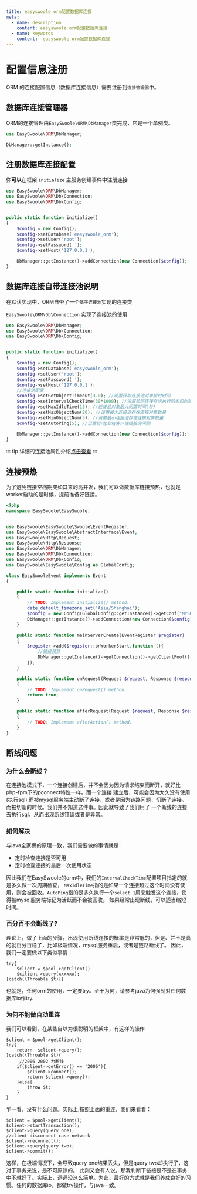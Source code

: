 ```yaml
---
title: easyswoole orm配置数据库连接
meta:
  - name: description
    content: easyswoole orm配置数据库连接
  - name: keywords
    content:  easyswoole orm配置数据库连接
---
```


# 配置信息注册

ORM 的连接配置信息（数据库连接信息）需要注册到`连接管理器`中。

## 数据库连接管理器

ORM的连接管理由```EasySwoole\ORM\DbManager```类完成，它是一个单例类。

```php
use EasySwoole\ORM\DbManager;

DbManager::getInstance();
```


## 注册数据库连接配置

你**可以**在框架 `initialize` 主服务创建事件中注册连接

```php
use EasySwoole\ORM\DbManager;
use EasySwoole\ORM\Db\Connection;
use EasySwoole\ORM\Db\Config;


public static function initialize()
{
    $config = new Config();
    $config->setDatabase('easyswoole_orm');
    $config->setUser('root');
    $config->setPassword('');
    $config->setHost('127.0.0.1');

    DbManager::getInstance()->addConnection(new Connection($config));
}
```


## 数据库连接自带连接池说明

在默认实现中，ORM自带了一个`基于连接池`实现的连接类

`EasySwoole\ORM\Db\Connection` 实现了连接池的使用

```php
use EasySwoole\ORM\DbManager;
use EasySwoole\ORM\Db\Connection;
use EasySwoole\ORM\Db\Config;


public static function initialize()
{
    $config = new Config();
    $config->setDatabase('easyswoole_orm');
    $config->setUser('root');
    $config->setPassword('');
    $config->setHost('127.0.0.1');
    //连接池配置
    $config->setGetObjectTimeout(3.0); //设置获取连接池对象超时时间
    $config->setIntervalCheckTime(30*1000); //设置检测连接存活执行回收和创建的周期
    $config->setMaxIdleTime(15); //连接池对象最大闲置时间(秒)
    $config->setMaxObjectNum(20); //设置最大连接池存在连接对象数量
    $config->setMinObjectNum(5); //设置最小连接池存在连接对象数量
    $config->setAutoPing(5); //设置自动ping客户端链接的间隔

    DbManager::getInstance()->addConnection(new Connection($config));
}
```

::: tip
详细的连接池属性介绍[点击查看](../Pool/config.md)
:::

## 连接预热
为了避免链接空档期突如其来的高并发，我们可以做数据库链接预热，也就是worker启动的是时候，提前准备好链接。
```php
<?php
namespace EasySwoole\EasySwoole;


use EasySwoole\EasySwoole\Swoole\EventRegister;
use EasySwoole\EasySwoole\AbstractInterface\Event;
use EasySwoole\Http\Request;
use EasySwoole\Http\Response;
use EasySwoole\ORM\DbManager;
use EasySwoole\ORM\Db\Connection;
use EasySwoole\ORM\Db\Config;
use EasySwoole\EasySwoole\Config as GlobalConfig;

class EasySwooleEvent implements Event
{

    public static function initialize()
    {
        // TODO: Implement initialize() method.
        date_default_timezone_set('Asia/Shanghai');
        $config = new Config(GlobalConfig::getInstance()->getConf("MYSQL"));
        DbManager::getInstance()->addConnection(new Connection($config));
    }

    public static function mainServerCreate(EventRegister $register)
    {
        $register->add($register::onWorkerStart,function (){
            //链接预热
            DbManager::getInstance()->getConnection()->getClientPool()->keepMin();
        });
    }

    public static function onRequest(Request $request, Response $response): bool
    {
        // TODO: Implement onRequest() method.
        return true;
    }

    public static function afterRequest(Request $request, Response $response): void
    {
        // TODO: Implement afterAction() method.
    }
}
```


## 断线问题
### 为什么会断线？
在连接池模式下，一个连接创建后，并不会因为因为请求结束而断开，就好比php-fpm下的pconnect特性一样。而一个连接
建立后，可能会因为太久没有使用(执行sql),而被mysql服务端主动断了连接，或者是因为链路问题，切断了连接。而被切断的时候。我们并不知道这件事。因此就导致了我们用了
一个断线的连接去执行sql，从而出现断线错误或者是异常。

### 如何解决
与java全家桶的原理一致，我们需要做的事情就是：
- 定时检查连接是否可用
- 定时检查连接的最后一次使用状态

因此我们在EasySwoole的orm中，我们的```IntervalCheckTime```配置项目指定的就是多久做一次周期检查，
```MaxIdleTime```指的是如果一个连接超过这个时间没有使用，则会被回收。```AutoPing```指的是多久执行一个```select 1```用来触发这个连接，使得被mysql服务端标记为活跃而不会被回收。
如果经常出现断线，可以适当缩短时间。

### 百分百不会断线了?
理论上，做了上面的步骤，出现使用断线连接的概率是非常低的，但是、并不是真的就百分百稳了，比如极端情况，mysql服务重启，或者是链路断线了。
因此，我们一定要做以下类似事情：
```
try{
    $client = $pool->getClient()
    $cilient->query(xxxxxx);
}catch(\Throable $t){}

```
也就是，任何orm的使用，一定要try。至于为何，请参考java为何强制对任何数据库io作try.

### 为何不能做自动重连
我们可以看到，在某些自以为很聪明的框架中，有这样的操作
```
$client = $pool->getClient();
try{
    return  $client->query();
}catch(\Throable $t){
     //2006 2002 为断线
    if($client->getError() == '2006'){
        $client->connect();
        return $client->query();
    }else{
        throw $t;
    }
}
```
乍一看，没有什么问题。实际上,按照上面的重连，我们来看看：
```
$client = $pool->getClient();
$client->startTransaction();
$client->query(query one);
//client disconnect case network
$client->reconnect();
$client->query(query two);
$client->commit();
```
这样，在极端情况下，会导致query one结果丢失，但是query two却执行了，这对于事务来说，是不可原谅的。
此刻又会有人说，那我判断下链接是不是在事务中不就好了。实际上，远远没这么简单。为此，最好的方式就是我们养成良好的习惯。任何的数据库io，都做try操作，与java一致。